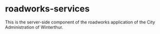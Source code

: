# roadworks-services
This is the server-side component of the roadworks application of the City Administration of Winterthur.
